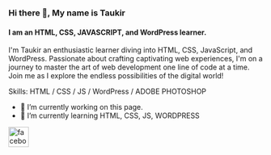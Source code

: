 ### Hi there 👋, My name is Taukir
#### I am an HTML, CSS, JAVASCRIPT, and WordPress learner.
I'm Taukir an enthusiastic learner diving into HTML, CSS, JavaScript, and WordPress. Passionate about crafting captivating web experiences, I'm on a journey to master the art of web development one line of code at a time. Join me as I explore the endless possibilities of the digital world!

Skills: HTML / CSS / JS / WordPress / ADOBE PHOTOSHOP

- 🔭 I’m currently working on this page. 
- 🌱 I’m currently learning HTML, CSS, JS, WORDPRESS 


[<img src='https://cdn.jsdelivr.net/npm/simple-icons@3.0.1/icons/facebook.svg' alt='facebook' height='40'>](https://www.facebook.com/taukir798/)  


